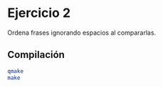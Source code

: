 # Ejercicio 2

Ordena frases ignorando espacios al compararlas.

## Compilación

```bash
qmake
make
```
